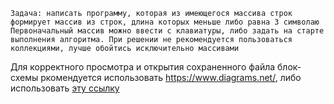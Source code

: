     Задача: написать программу, которая из имеющегося массива строк формирует массив из строк, длина которых меньше либо равна 3 символаю Первоначальный массив можно ввести с клавиатуры, либо задать на старте выполнения алгоритма. При решении не рекомендуется пользоваться коллекциями, лучше обойтись исключительно массивами

Для корректного просмотра и открытия сохраненного файла блок-схемы ркомендуется использовать <https://www.diagrams.net/>, либо использовать [эту ссылку](https://viewer.diagrams.net/?tags=%7B%7D&highlight=0000ff&edit=_blank&layers=1&nav=1&title=FVW_schema.drawio#R5VrbbuM2EP0aA%2B1DCoq6%2BjG%2BZBdtFlggQNvdlwVjcSXtUqZL07Hdry8lkiJ1SxQktowaEARxeNWcOTNDShN3nh8%2BMLRJP9EYkwkE8WHiLiYQOh6Ek%2BIC8VFKwqknBQnLYtXICB6yf7ESAiXdZTHe1hpySgnPNnXhiq7XeMVrMsQY3debfaekPusGJbgleFgh0pb%2BlcU8ldIIhkb%2BEWdJqmd2gqmsyZFurN5km6KY7i2Ru5y4c0Ypl0%2F5YY5JoTytF9nvrqe2WhjDaz6kw8cvjKbkJvjwx82fn%2F7Zuvffvt7faDVv%2BVG%2FMY6FAlSRMp7ShK4RWRrpjNHdOsbFsECUTJt7SjdC6AjhD8z5UaGJdpwKUcpzomrFitnx76L%2Fb74uflHDlYXFoVY6qpJca7HAXh0o0Zbu2Eq1egiXq59f0e%2F0sAfoSBGIvokXV7aEWIL5MwoKK6SEiWOaY7Ee0Y9hgnj2VF8HUraWVO0MHOJBIdKNznOLfEJkp2aaCD1MF8V9BiZCl1Gon8V9Vt6XbUQJEXQpkNunGccPG1SqZi8YW8elV51PmHF8sERtjajaqTIoRXdt%2FHvDHUfLUos3EXi7CrsNvFuFt0pVxV2q0y%2FVGbxVeS1NdehzqPIiMLr2OvTxf3MPnS%2FuDnQPPXi%2Bu3t4bpFN24alJUtnAC3bdsq7lESiX1lcWJ7DL%2B9z63mhukBgVQFrNEeNZuZqBxQR%2BDbFY0xXu7xE4iUqPUoLun88HbeCYGxu6cyoAd%2FM61HjdRDPG0o8f0zmwaAbOzuUwHERrOFn4LwgBKdjIuh1%2B07PcoeRBSl4nb80XYZ7TXEFKC88ISlcZLko4LaMiKU0f9xtz5KPwKDuNP2OdA6eNyEJr9QvBkNZ5Y7JqrZbzMSLQkDwOhEGI0yltGorzvVRbThvgpIuj0w8JcWTnHElMOfVhAYMm0k1szh7dl%2BR5KUMJDgZmZyWTq6DTOFAMgVjcinsjFC3jrXtj3S4aeT7wKJTpMLTK4PRL5Y01MHPs0afWvStKBvVOK2E0LovLerbq5dLudNd7qzGs7JqrlZi5NB6k2qb04zNv%2FbuRoTdIEIwoQlDuTCvDWaZAA6zZt1nU%2FGSk%2FieHbA%2Bw3wnp9GIwE7XtiU6p9OYXnzmO5pbiQa6lVFDNPS7AbyIbedom5ah0HljQhe1kKuynPrWwSRcI24epi%2FvHc58mBldqV9yhp5mRmNat9N9nHnrWDE%2FrLmq3iTnrgxDbuvUUw7i6s8koJWSLCzJ3IpooFXbGGRoWsXwdkf4LWPoeGn7EW%2Fo14aTpRawfdpxHdHH8QcStA%2FRMzG0O3VQh2aSF47FTf2pwaT589cdo1UbiMsijuvUmTP4W8LpmDNK3vaeDHjrYbDq%2BpnK4x8Nrd%2FwcdMGApJxqpcBQdlZ1WxTNNj2zxOA7nkMpnJEg3D1jm%2BgY3srpvLBWXmNzBLfaySA7ugs8S4pAXTOF1%2BqP6cu%2B5tM9bdJIwN065%2By7VPjzqOwuQ4cnUfMZWZ4WQGlSZVTBhRRNP%2BcSVdk%2Ftxzl%2F8B)

